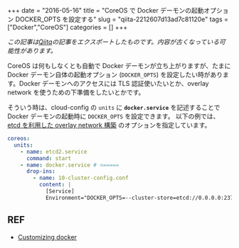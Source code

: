 +++ 
date = "2016-05-16"
title = "CoreOS で Docker デーモンの起動オプション DOCKER_OPTS を設定する"
slug = "qiita-2212607d13ad7c81120e" 
tags = ["Docker","CoreOS"]
categories = []
+++

*この記事は[Qiita](https://qiita.com/dtan4/items/2212607d13ad7c81120e)の記事をエクスポートしたものです。内容が古くなっている可能性があります。*

CoreOS は何もしなくとも自動で Docker デーモンが立ち上がりますが、たまに Docker デーモン自体の起動オプション (`DOCKER_OPTS`) を設定したい時があります。Docker デーモンへのアクセスには TLS 認証使いたいとか、overlay network を使うための下準備をしたいとかです。

そういう時は、cloud-config の `units` に __`docker.service`__ を記述することで Docker デーモンの起動時に `DOCKER_OPTS` を設定できます。
以下の例では、[etcd を利用した overlay network 構築](https://docs.docker.com/engine/userguide/networking/dockernetworks/#an-overlay-network) のオプションを指定しています。

```yaml
coreos:
  units:
    - name: etcd2.service
      command: start
    - name: docker.service # <=====
      drop-ins:
        - name: 10-cluster-config.conf
          content: |
            [Service]
            Environment="DOCKER_OPTS=--cluster-store=etcd://0.0.0.0:2379 --cluster-advertise=eth0:2375"
```

## REF
- [Customizing docker](https://coreos.com/os/docs/latest/customizing-docker.html)

